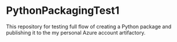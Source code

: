 # PythonPackagingTest1
This repository for testing full flow of creating a Python package and publishing it to the my personal Azure account artifactory. 
